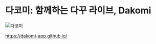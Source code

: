 # 다코미: 함께하는 다꾸 라이브, Dakomi

![다코미](https://dakomi-app.github.io/assets/meta.png)

https://dakomi-app.github.io/
